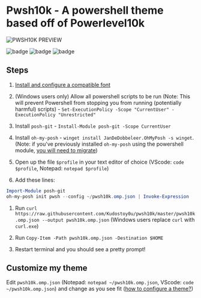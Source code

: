 # Pwsh10k - A powershell theme based off of Powerlevel10k


![PWSH10K PREVIEW](https://user-images.githubusercontent.com/69732000/146661494-f046ca6c-824a-4acd-8d04-c97de085f78d.gif)
 
![badge](https://img.shields.io/github/issues/Kudostoy0u/pwsh10k)
![badge](https://img.shields.io/github/forks/Kudostoy0u/pwsh10k)
![badge](https://img.shields.io/github/stars/Kudostoy0u/pwsh10k)<space><space>
 
## Steps

1. [Install and configure a compatible font](https://github.com/romkatv/powerlevel10k#manual-font-installation)

2. (Windows users only) Allow all powershell scripts to be run (Note: This will prevent Powershell from stopping you from running (potentially harmful) scripts) - `Set-ExecutionPolicy -Scope "CurrentUser" -ExecutionPolicy "Unrestricted"`
 
3. Install `posh-git` - `Install-Module posh-git -Scope CurrentUser`
 
4. Install `oh-my-posh` - `winget install JanDeDobbeleer.OhMyPosh -s winget`.
(Note: if you've previously installed `oh-my-posh` using the powershell module, [you will need to migrate](https://ohmyposh.dev/docs/migrating))

5. Open up the file `$profile` in your text editor of choice (VScode: `code $profile`, Notepad: `notepad $profile`)

6. Add these lines: 
 
```powershell
Import-Module posh-git
oh-my-posh init pwsh --config ~/pwsh10k.omp.json | Invoke-Expression
```
 
1. Run `curl https://raw.githubusercontent.com/Kudostoy0u/pwsh10k/master/pwsh10k.omp.json --output pwsh10k.omp.json` (Windows users replace `curl` with `curl.exe`)
 
1. Run `Copy-Item -Path pwsh10k.omp.json -Destination $HOME`

1. Restart terminal and you should see a pretty prompt!

## Customize my theme

Edit `pwsh10k.omp.json` (Notepad: `notepad ~/pwsh10k.omp.json`, VScode: `code ~/pwsh10k.omp.json`) and change as you see fit ([how to configure a theme?](https://ohmyposh.dev/docs/config-overview))
